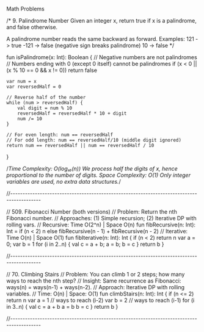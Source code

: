 Math Problems

/*
9. Palindrome Number
Given an integer x, return true if x is a palindrome, and false otherwise.

A palindrome number reads the same backward as forward.
Examples:
121 -> true
-121 -> false (negative sign breaks palindrome)
10 -> false
*/

fun isPalindrome(x: Int): Boolean {
    // Negative numbers are not palindromes
    // Numbers ending with 0 (except 0 itself) cannot be palindromes
    if (x < 0 || (x % 10 == 0 && x != 0)) return false

    var num = x
    var reversedHalf = 0

    // Reverse half of the number
    while (num > reversedHalf) {
        val digit = num % 10
        reversedHalf = reversedHalf * 10 + digit
        num /= 10
    }

    // For even length: num == reversedHalf
    // For odd length: num == reversedHalf/10 (middle digit ignored)
    return num == reversedHalf || num == reversedHalf / 10
}

/*Time Complexity: O(log₁₀(n))
We process half the digits of x, hence proportional to the number of digits.
Space Complexity: O(1)
Only integer variables are used, no extra data structures.*/

//------------------------------------------------------------------------------------------

// 509. Fibonacci Number (both versions)
// Problem: Return the nth Fibonacci number.
// Approaches: (1) Simple recursion; (2) Iterative DP with rolling vars.
// Recursive: Time O(2^n) | Space O(n)
fun fibRecursive(n: Int): Int = if (n < 2) n else fibRecursive(n - 1) + fibRecursive(n - 2)
// Iterative: Time O(n) | Space O(1)
fun fibIterative(n: Int): Int {
    if (n < 2) return n
    var a = 0; var b = 1
    for (i in 2..n) { val c = a + b; a = b; b = c }
    return b
}

//------------------------------------------------------------------------------------------

// 70. Climbing Stairs
// Problem: You can climb 1 or 2 steps; how many ways to reach the nth step?
// Insight: Same recurrence as Fibonacci: ways(n) = ways(n-1) + ways(n-2).
// Approach: Iterative DP with rolling variables.
// Time: O(n) | Space: O(1)
fun climbStairs(n: Int): Int {
    if (n <= 2) return n
    var a = 1 // ways to reach (i-2)
    var b = 2 // ways to reach (i-1)
    for (i in 3..n) {
        val c = a + b
        a = b
        b = c
    }
    return b
}

//------------------------------------------------------------------------------------------


